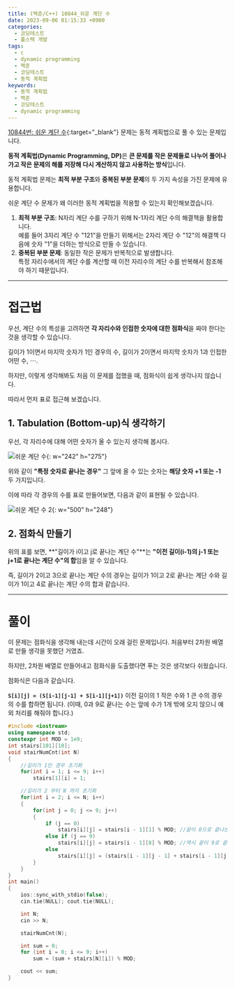 ```yaml
---
title: (백준/C++) 10844_쉬운 계단 수
date: 2023-09-06 01:15:33 +0900
categories:
  - 코딩테스트
  - 풀스택 개발
tags:
  - c
  - dynamic programming
  - 백준
  - 코딩테스트
  - 동적 계획법
keywords:
  - 동적 계획법
  - 백준
  - 코딩테스트
  - dynamic programming
---
```


[10844번: 쉬운 계단 수](https://www.acmicpc.net/problem/10844){:target="_blank"} 문제는 동적 계획법으로 풀 수 있는 문제입니다.

<span class="keyword">**동적 계획법(Dynamic Programming, DP)**</span>은 **큰 문제를 작은 문제들로 나누어 풀어나가고 작은 문제의 해를 저장해 다시 계산하지 않고 사용하는 방식**입니다.

동적 계획법 문제는 **최적 부분 구조**와 **중복된 부분 문제**의 두 가지 속성을 가진 문제에 유용합니다.

쉬운 계단 수 문제가 왜 이러한 동적 계획법을 적용할 수 있는지 확인해보겠습니다.

1. **최적 부분 구조**: <span class="important">N자리 계단 수를 구하기 위해 N-1자리 계단 수의 해결책을 활용</span>합니다. <br> 예를 들어 3자리 계단 수 "121"을 만들기 위해서는 2자리 계단 수 "12"의 해결책 다음에 숫자 "1"을 더하는 방식으로 만들 수 있습니다.
2. **중복된 부분 문제**: 동일한 작은 문제가 반복적으로 발생합니다. <br> <span class="important">특정 자리수에서의 계단 수를 계산할 때 이전 자리수의 계단 수를 반복해서 참조</span>해야 하기 때문입니다.

---

# 접근법

우선, 계단 수의 특성을 고려하면 **각 자리수와 인접한 숫자에 대한 점화식**을 짜야 한다는 것을 생각할 수 있습니다.

길이가 1이면서 마지막 숫자가 1인 경우의 수, 길이가 2이면서 마지막 숫자가 1과 인접한 어떤 수, ⋯.

하지만, 이렇게 생각해봐도 처음 이 문제를 접했을 때, 점화식이 쉽게 생각나지 않습니다.

따라서 먼저 표로 접근해 보겠습니다.

## 1. Tabulation (Bottom-up)식 생각하기

우선, 각 자리수에 대해 어떤 숫자가 올 수 있는지 생각해 봅시다.

![쉬운 계단 수](https://i.postimg.cc/4dgX11WL/쉬운_계단_수_01.webp){: w="242" h="275"}

위와 같이 **"특정 숫자로 끝나는 경우"** 그 앞에 올 수 있는 숫자는 **해당 숫자 +1 또는 -1** 두 가지입니다.

이에 따라 각 경우의 수를 표로 만들어보면, 다음과 같이 표현될 수 있습니다.

![쉬운 계단 수 2](https://i.postimg.cc/KzDxpgVZ/쉬운_계단_수_02.webp){: w="500" h="248"}

## 2. 점화식 만들기

위의 표를 보면, **"길이가 i이고 j로 끝나는 계단 수"**는 **"이전 길이(i-1)의 j-1 또는 j+1로 끝나는 계단 수"의 합**임을 알 수 있습니다.

즉, 길이가 2이고 3으로 끝나는 계단 수의 경우는 길이가 1이고 2로 끝나는 계단 수와 길이가 1이고 4로 끝나는 계단 수의 합과 같습니다.

---

# 풀이

이 문제는 점화식을 생각해 내는데 시간이 오래 걸린 문제입니다. 처음부터 2차원 배열로 만들 생각을 못했던 거였죠.

하지만, 2차원 배열로 만들어내고 점화식을 도출했다면 푸는 것은 생각보다 쉬웠습니다.

점화식은 다음과 같습니다.

**`S[i][j] = (S[i-1][j-1] + S[i-1][j+1])`** 이전 길이의 1 작은 수와 1 큰 수의 경우의 수를 합하면 됩니다. (이때, 0과 9로 끝나는 수는 앞에 수가 1개 밖에 오지 않으니 예외 처리를 해줘야 합니다.)

```cpp
#include <iostream>
using namespace std;
constexpr int MOD = 1e9;
int stairs[101][10];
void stairNumCnt(int N)
{
	//길이가 1인 경우 초기화
	for(int i = 1; i <= 9; i++)
		stairs[1][i] = 1;

	//길이가 2 부터 N 까지 초기화
	for(int i = 2; i <= N; i++)
	{
		for(int j = 0; j <= 9; j++)
		{
			if (j == 0) 
				stairs[i][j] = stairs[i - 1][1] % MOD; //끝이 0으로 끝나는 경우 1밖에 못온다.
			else if (j == 9) 
				stairs[i][j] = stairs[i - 1][8] % MOD; //역시 끝이 9로 끝나는 경우 8밖에 못온다.
			else
				stairs[i][j] = (stairs[i - 1][j - 1] + stairs[i - 1][j + 1]) % MOD;
		}
	}
}
int main()
{
	ios::sync_with_stdio(false);
	cin.tie(NULL); cout.tie(NULL);

	int N;
	cin >> N;

	stairNumCnt(N);

	int sum = 0;
	for (int i = 0; i <= 9; i++)
		sum = (sum + stairs[N][i]) % MOD;

	cout << sum;
}
```